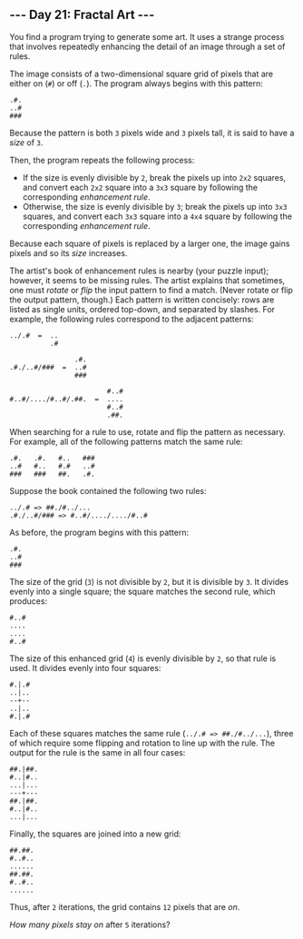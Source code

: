 ## --- Day 21: Fractal Art ---

You find a program trying to generate some art. It uses a strange process that involves <span title="This technique is also often used on TV.">repeatedly enhancing</span> the detail of an image through a set of rules.

The image consists of a two-dimensional square grid of pixels that are either on (`#`) or off (`.`). The program always begins with this pattern:

    .#.
    ..#
    ###

Because the pattern is both `3` pixels wide and `3` pixels tall, it is said to have a _size_ of `3`.

Then, the program repeats the following process:

*   If the size is evenly divisible by `2`, break the pixels up into `2x2` squares, and convert each `2x2` square into a `3x3` square by following the corresponding _enhancement rule_.
*   Otherwise, the size is evenly divisible by `3`; break the pixels up into `3x3` squares, and convert each `3x3` square into a `4x4` square by following the corresponding _enhancement rule_.

Because each square of pixels is replaced by a larger one, the image gains pixels and so its _size_ increases.

The artist's book of enhancement rules is nearby (your puzzle input); however, it seems to be missing rules. The artist explains that sometimes, one must _rotate_ or _flip_ the input pattern to find a match. (Never rotate or flip the output pattern, though.) Each pattern is written concisely: rows are listed as single units, ordered top-down, and separated by slashes. For example, the following rules correspond to the adjacent patterns:

    ../.#  =  ..
              .#

                    .#.
    .#./..#/###  =  ..#
                    ###

                            #..#
    #..#/..../#..#/.##.  =  ....
                            #..#
                            .##.

When searching for a rule to use, rotate and flip the pattern as necessary. For example, all of the following patterns match the same rule:

    .#.   .#.   #..   ###
    ..#   #..   #.#   ..#
    ###   ###   ##.   .#.

Suppose the book contained the following two rules:

    ../.# => ##./#../...
    .#./..#/### => #..#/..../..../#..#

As before, the program begins with this pattern:

    .#.
    ..#
    ###

The size of the grid (`3`) is not divisible by `2`, but it is divisible by `3`. It divides evenly into a single square; the square matches the second rule, which produces:

    #..#
    ....
    ....
    #..#

The size of this enhanced grid (`4`) is evenly divisible by `2`, so that rule is used. It divides evenly into four squares:

    #.|.#
    ..|..
    --+--
    ..|..
    #.|.#

Each of these squares matches the same rule (`../.# => ##./#../...`), three of which require some flipping and rotation to line up with the rule. The output for the rule is the same in all four cases:

    ##.|##.
    #..|#..
    ...|...
    ---+---
    ##.|##.
    #..|#..
    ...|...

Finally, the squares are joined into a new grid:

    ##.##.
    #..#..
    ......
    ##.##.
    #..#..
    ......

Thus, after `2` iterations, the grid contains `12` pixels that are _on_.

_How many pixels stay on_ after `5` iterations?
